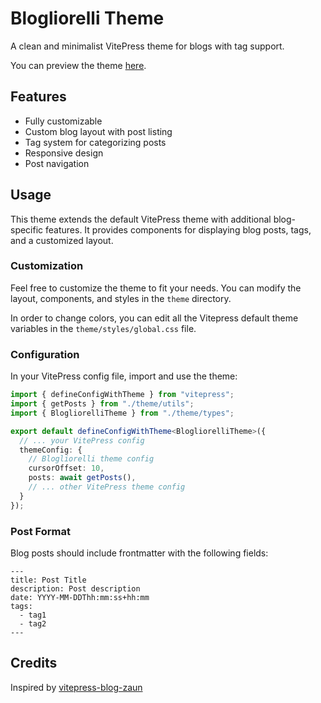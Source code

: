 # Blogliorelli Theme

A clean and minimalist VitePress theme for blogs with tag support.

You can preview the theme [here](https://blog.migliorelli.dev/).

## Features

- Fully customizable
- Custom blog layout with post listing
- Tag system for categorizing posts
- Responsive design
- Post navigation

## Usage

This theme extends the default VitePress theme with additional blog-specific features. It provides components for displaying blog posts, tags, and a customized layout.

### Customization

Feel free to customize the theme to fit your needs. You can modify the layout, components, and styles in the `theme` directory.

In order to change colors, you can edit all the Vitepress default theme variables in the `theme/styles/global.css` file.

### Configuration

In your VitePress config file, import and use the theme:

```ts
import { defineConfigWithTheme } from "vitepress";
import { getPosts } from "./theme/utils";
import { BlogliorelliTheme } from "./theme/types";

export default defineConfigWithTheme<BlogliorelliTheme>({
  // ... your VitePress config
  themeConfig: {
    // Blogliorelli theme config
    cursorOffset: 10,
    posts: await getPosts(),
    // ... other VitePress theme config
  }
});
```

### Post Format

Blog posts should include frontmatter with the following fields:

```frontmatter
---
title: Post Title
description: Post description
date: YYYY-MM-DDThh:mm:ss+hh:mm
tags: 
  - tag1
  - tag2
---
```

## Credits

Inspired by [vitepress-blog-zaun](https://github.com/clark-cui/vitepress-blog-zaun)
